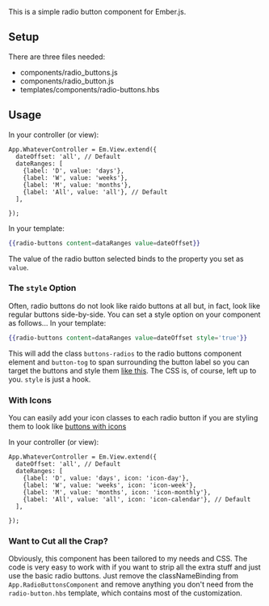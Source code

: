 This is a simple radio button component for Ember.js.

Setup
------

There are three files needed:

- components/radio_buttons.js
- components/radio_button.js
- templates/components/radio-buttons.hbs

Usage
------

In your controller (or view):

```
App.WhateverController = Em.View.extend({
  dateOffset: 'all', // Default
  dateRanges: [
    {label: 'D', value: 'days'},
    {label: 'W', value: 'weeks'},
    {label: 'M', value: 'months'},
    {label: 'All', value: 'all'}, // Default
  ],
  
});
```

In your template:

```handlebars
{{radio-buttons content=dataRanges value=dateOffset}}
```

The value of the radio button selected binds to the property you set as `value`.

### The `style` Option

Often, radio buttons do not look like raido buttons at all but, in fact, look like regular buttons side-by-side. You can set a style option on your component as follows... In your template:

```handlebars
{{radio-buttons content=dataRanges value=dateOffset style='true'}}
```

This will add the class `buttons-radios` to the radio buttons component element and `button-tog` to span surrounding the button label so you can target the buttons and style them [like this](//img.viralpatel.net/2013/05/radio-button-css-style.png). The CSS is, of course, left up to you. `style` is just a hook.

### With Icons

You can easily add your icon classes to each radio button if you are styling them to look like [buttons with icons](http://1.bp.blogspot.com/-Ahtwu79kQGo/UWujNAOZCMI/AAAAAAAAZPI/fCAwZcxT5uw/s1600/Amazing+Social+Media+Buttons+With+CSS.JPG)

In your controller (or view):

```
App.WhateverController = Em.View.extend({
  dateOffset: 'all', // Default
  dateRanges: [
    {label: 'D', value: 'days', icon: 'icon-day'},
    {label: 'W', value: 'weeks', icon: 'icon-week'},
    {label: 'M', value: 'months', icon: 'icon-monthly'},
    {label: 'All', value: 'all', icon: 'icon-calendar'}, // Default
  ],
  
});
```

### Want to Cut all the Crap?

Obviously, this component has been tailored to my needs and CSS. The code is very easy to work with if you want to strip all the extra stuff and just use the basic radio buttons. Just remove the classNameBinding from `App.RadioButtonsComponent` and remove anything you don't need from the `radio-button.hbs` template, which contains most of the customization.

